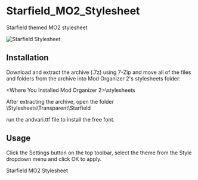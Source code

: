 # Starfield_MO2_Stylesheet

Starfield themed MO2 stylesheet


 ![Starfield Stylesheet](https://github.com/Trosski/Starfield_MO2_Stylesheet/assets/41554801/bd40128b-3f0a-4941-979a-81ae03c20e82)


## Installation

Download and extract the archive (.7z) using 7-Zip and move all of the files and folders from the archive into Mod Organizer 2's stylesheets folder:

\<Where You Installed Mod Organizer 2>\stylesheets

After extracting the archive, open the folder \Stylesheets\Transparent\Starfield

run the andvari.ttf file to install the free font.

## Usage

Click the Settings button on the top toolbar, select the theme from the Style dropdown menu and click OK to apply.

Starfield MO2 Stylesheet
